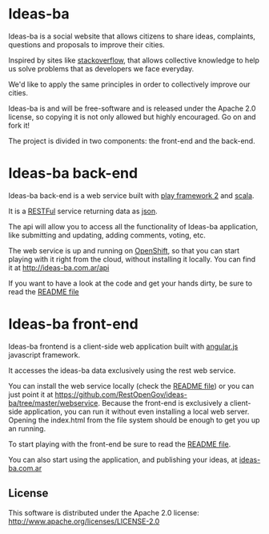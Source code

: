 Ideas-ba
========

Ideas-ba is a social website that allows citizens to share ideas, complaints, questions and proposals to improve their cities.

Inspired by sites like [stackoverflow](http://stackoverflow.com/), that allows collective knowledge to help us solve problems that as developers we face everyday.

We'd like to apply the same principles in order to collectively improve our cities.

Ideas-ba is and will be free-software and is released under the Apache 2.0 license, so copying it is not only allowed but highly encouraged. Go on and fork it!

The project is divided in two components: the front-end and the back-end.

Ideas-ba back-end
================

Ideas-ba back-end is a web service built with [play framework 2](http://www.playframework.org/) and [scala](http://www.scala-lang.org/).

It is a [RESTFul](http://en.wikipedia.org/wiki/Representational_state_transfer) service returning data as [json](http://en.wikipedia.org/wiki/JSON).

The api will allow you to access all the functionality of Ideas-ba application, like submitting and updating, adding comments, voting, etc.

The web service is up and running on [OpenShift](https://openshift.redhat.com), so that you can start playing with it right from the cloud, without installing it locally. You can find it at http://ideas-ba.com.ar/api

If you want to have a look at the code and get your hands dirty, be sure to read the [README file](https://github.com/RestOpenGov/ideas-ba/blob/master/webservice/README.md)

Ideas-ba front-end
================

Ideas-ba frontend is a client-side web application built with [angular.js](http://angularjs.org/) javascript framework.

It accesses the ideas-ba data exclusively using the rest web service.

You can install the web service locally (check the [README file](https://github.com/RestOpenGov/ideas-ba/blob/master/webservice/README.md)) or you can just point it at https://github.com/RestOpenGov/ideas-ba/tree/master/webservice. Because the front-end is exclusively a client-side application, you can run it without even installing a local web server. Opening the index.html from the file system should be enough to get you up an running.

To start playing with the front-end be sure to read the [README file](https://github.com/RestOpenGov/ideas-ba/blob/master/webapp/README.md).

You can also start using the application, and publishing your ideas, at [ideas-ba.com.ar](http://ideas-ba.com.ar)

## License

This software is distributed under the Apache 2.0 license: http://www.apache.org/licenses/LICENSE-2.0

